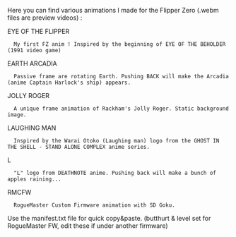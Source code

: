 Here you can find various animations I made for the Flipper Zero (.webm files are preview videos) :


   EYE OF THE FLIPPER
   
      My first FZ anim ! Inspired by the beginning of EYE OF THE BEHOLDER (1991 video game)
   
   EARTH ARCADIA
      
      Passive frame are rotating Earth. Pushing BACK will make the Arcadia (anime Captain Harlock's ship) appears.
      
   JOLLY ROGER
   
      A unique frame animation of Rackham's Jolly Roger. Static background image.
   
   LAUGHING MAN
      
      Inspired by the Warai Otoko (Laughing man) logo from the GHOST IN THE SHELL - STAND ALONE COMPLEX anime series.
   
   L
      
      "L" logo from DEATHNOTE anime. Pushing back will make a bunch of apples raining...
   
   RMCFW
      
      RogueMaster Custom Firmware animation with SD Goku.


Use the manifest.txt file for quick copy&paste. (butthurt & level set for RogueMaster FW, edit these if under another firmware)
